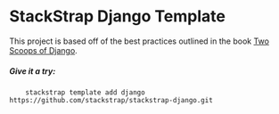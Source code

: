 StackStrap Django Template
==========================

This project is based off of the best practices outlined in the book [Two
Scoops of Django].

##### Give it a try:

```
    stackstrap template add django https://github.com/stackstrap/stackstrap-django.git
```

[Two Scoops of Django]: http://twoscoopspress.org/collections/everything/products/two-scoops-of-django-1-5
